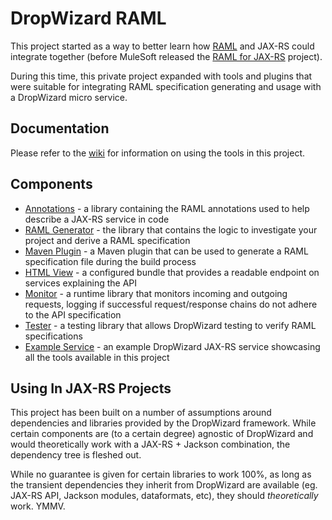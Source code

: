 # DropWizard RAML

This project started as a way to better learn how [RAML](https://raml.org) and JAX-RS could integrate together (before MuleSoft released the [RAML for JAX-RS](https://github.com/mulesoft-labs/raml-for-jax-rs) project).

During this time, this private project expanded with tools and plugins that were suitable for integrating RAML specification generating and usage with a DropWizard micro service.

## Documentation

Please refer to the [wiki](./_docs) for information on using the tools in this project.

## Components

+ [Annotations](./dropwizard-raml-annotations) - a library containing the RAML annotations used to help describe a JAX-RS service in code
+ [RAML Generator](./dropwizard-raml-generator) - the library that contains the logic to investigate your project and derive a RAML specification
+ [Maven Plugin](./dropwizard-raml-maven-plugin) - a Maven plugin that can be used to generate a RAML specification file during the build process
+ [HTML View](./dropwizard-raml-html) - a configured bundle that provides a readable endpoint on services explaining the API
+ [Monitor](./dropwizard-raml-monitor) - a runtime library that monitors incoming and outgoing requests, logging if successful request/response chains do not adhere to the API specification
+ [Tester](./dropwizard-raml-tester) - a testing library that allows DropWizard testing to verify RAML specifications
+ [Example Service](./dropwizard-raml-example-service) - an example DropWizard JAX-RS service showcasing all the tools available in this project

## Using In JAX-RS Projects

This project has been built on a number of assumptions around dependencies and libraries provided by the DropWizard framework.  While certain components are (to a certain degree) agnostic of DropWizard and would theoretically work with a JAX-RS + Jackson combination, the dependency tree is fleshed out.

While no guarantee is given for certain libraries to work 100%, as long as the transient dependencies they inherit from DropWizard are available (eg. JAX-RS API, Jackson modules, dataformats, etc), they should _theoretically_ work.  YMMV.